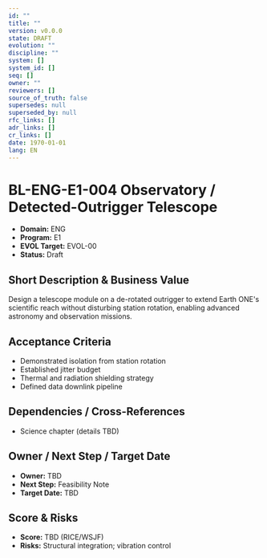 ```yaml
---
id: ""
title: ""
version: v0.0.0
state: DRAFT
evolution: ""
discipline: ""
system: []
system_id: []
seq: []
owner: ""
reviewers: []
source_of_truth: false
supersedes: null
superseded_by: null
rfc_links: []
adr_links: []
cr_links: []
date: 1970-01-01
lang: EN
---
```


# BL-ENG-E1-004 Observatory / Detected-Outrigger Telescope

- **Domain:** ENG
- **Program:** E1
- **EVOL Target:** EVOL-00
- **Status:** Draft

## Short Description & Business Value
Design a telescope module on a de-rotated outrigger to extend Earth ONE's scientific reach without disturbing station rotation, enabling advanced astronomy and observation missions.

## Acceptance Criteria
- Demonstrated isolation from station rotation
- Established jitter budget
- Thermal and radiation shielding strategy
- Defined data downlink pipeline

## Dependencies / Cross-References
- Science chapter (details TBD)

## Owner / Next Step / Target Date
- **Owner:** TBD
- **Next Step:** Feasibility Note
- **Target Date:** TBD

## Score & Risks
- **Score:** TBD (RICE/WSJF)
- **Risks:** Structural integration; vibration control
